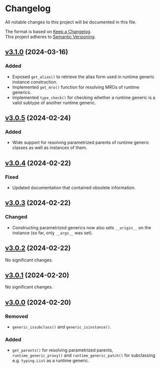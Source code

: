 # Changelog

All notable changes to this project will be documented in this file.

The format is based on [Keep a Changelog](http://keepachangelog.com/en/1.0.0/).<br/>
This project adheres to [Semantic Versioning](http://semver.org/spec/v2.0.0.html).

<!-- insertion marker -->

## [v3.1.0](https://github.com/bswck/runtime_generics/tree/v3.1.0) (2024-03-16)


### Added

- Exposed `get_alias()` to retrieve the alias form used in runtime generic instance construction.
- Implemented `get_mro()` function for resolving MROs of runtime generics.
- Implemented `type_check()` for checking whether a runtime generic is a valid subtype of another runtime generic.


## [v3.0.5](https://github.com/bswck/runtime_generics/tree/v3.0.5) (2024-02-24)


### Added

- Wide support for resolving parametrized parents of runtime generic classes as well as instances of them.


## [v3.0.4](https://github.com/bswck/runtime_generics/tree/v3.0.4) (2024-02-22)


### Fixed

- Updated documentation that contained obsolete information.


## [v3.0.3](https://github.com/bswck/runtime_generics/tree/v3.0.3) (2024-02-22)


### Changed

- Constructing parametrized generics now also sets `__origin__` on the instance (so far, only `__args__` was set).


## [v3.0.2](https://github.com/bswck/runtime_generics/tree/v3.0.2) (2024-02-22)


No significant changes.


## [v3.0.1](https://github.com/bswck/runtime_generics/tree/v3.0.1) (2024-02-20)


No significant changes.


## [v3.0.0](https://github.com/bswck/runtime_generics/tree/v3.0.0) (2024-02-20)

### Removed
-  `generic_issubclass()` and `generic_isinstance()`.

### Added

- `get_parents()` for resolving parametrized parents, `runtime_generic_proxy()` and `runtime_generic_patch()` for subclassing e.g. `typing.List` as a runtime generic.

